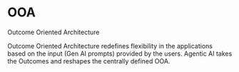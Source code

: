 # OOA
Outcome Oriented Architecture

Outcome Oriented Architecture redefines flexibility in the applications based on the input (Gen AI prompts) provided by the users. Agentic AI takes the Outcomes and reshapes the centrally defined OOA.
